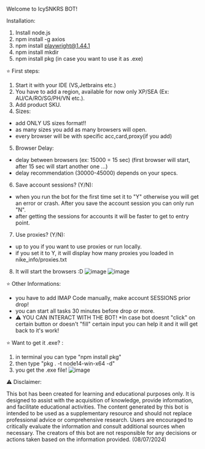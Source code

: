 Welcome to IcySNKRS BOT!

Installation: 
1. Install node.js
2. npm install -g axios
3. npm install playwright@1.44.1
4. npm install mkdir
5. npm install pkg (in case you want to use it as .exe)

⭐ First steps:

1. Start it with your IDE (VS,Jetbrains etc.)
2. You have to add a region, available for now only XP/SEA (Ex: AU/CA/RO/SG/PH/VN etc.).
3. Add product SKU.
4. Sizes:
- add ONLY US sizes format!!
- as many sizes you add as many browsers will open.
- every browser will be with specific acc,card,proxy(if you add)
5. Browser Delay:
- delay between browsers (ex: 15000 = 15 sec) (first browser will start, after 15 sec will start another one ...)
- delay recommendation (30000-45000) depends on your specs.
6. Save account sessions? (Y/N):
- when you run the bot for the first time set it to "Y" otherwise you will get an error or crash. After you save the account session you can only run "N".
- after getting the sessions for accounts it will be faster to get to entry point.
7. Use proxies? (Y/N):
- up to you if you want to use proxies or run locally.
- if you set it to Y, it will display how many proxies you loaded in nike_info/proxies.txt
8. It will start the browsers :D
![image](https://github.com/icysnkrs/IcySNKRS-NikeBot/assets/137155969/94b1c28e-b488-4321-b0a1-bd6608da2367)
![image](https://github.com/icysnkrs/IcySNKRS-NikeBot/assets/137155969/80eee35c-687e-4e5f-a26a-c70c214f91b8)

⭐ Other Informations:
- you have to add IMAP Code manually, make account SESSIONS prior drop!
- you can start all tasks 30 minutes before drop or more.
- ⚠ YOU CAN INTERACT WITH THE BOT! *In case bot doesnt "click" on certain button or doesn't "fill" certain input you can help it and it will get back to it's work!

⭐ Want to get it .exe? :
1. in terminal you can type "npm install pkg"
2. then type "pkg . -t  node14-win-x64 -d"
3. you get the .exe file!
![image](https://github.com/icysnkrs/IcySNKRS-NikeBot/assets/137155969/1ff939a0-d72f-441e-91d9-47b2ee4af059)

⚠ Disclaimer:

This bot has been created for learning and educational purposes only. It is designed to assist with the acquisition of knowledge, provide information, and facilitate educational activities. The content generated by this bot is intended to be used as a supplementary resource and should not replace professional advice or comprehensive research. Users are encouraged to critically evaluate the information and consult additional sources when necessary. The creators of this bot are not responsible for any decisions or actions taken based on the information provided. (08/07/2024)
